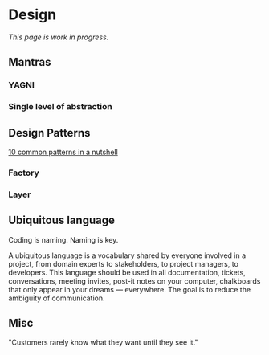 # Design

*This page is work in progress.*


## Mantras

### YAGNI

### Single level of abstraction


## Design Patterns

[10 common patterns in a nutshell](https://towardsdatascience.com/10-common-software-architectural-patterns-in-a-nutshell-a0b47a1e9013)

### Factory
### Layer 



## Ubiquitous language

Coding is naming. 
Naming is key.

A ubiquitous language is a vocabulary shared by everyone involved in a project, from domain experts to stakeholders, to project managers, to developers. 
This language should be used in all documentation, tickets, conversations, meeting invites, post-it notes on your computer, chalkboards that only appear in your dreams — everywhere. 
The goal is to reduce the ambiguity of communication.


## Misc

"Customers rarely know what they want until they see it."
